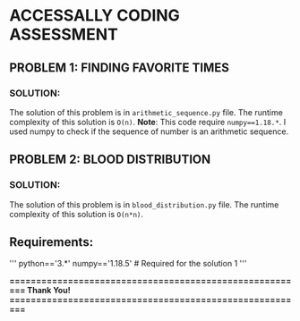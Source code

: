 # ACCESSALLY CODING ASSESSMENT
## PROBLEM 1: FINDING FAVORITE TIMES
### SOLUTION:
The solution of this problem is in `arithmetic_sequence.py` file. The runtime complexity of this solution is `O(n)`.
**Note**: This code require `numpy==1.18.*`. I used numpy to check if the sequence of number is an arithmetic sequence.
## PROBLEM 2: BLOOD DISTRIBUTION
### SOLUTION:
The solution of this problem is in `blood_distribution.py` file. The runtime complexity of this solution is `O(n*n)`.

## Requirements:
'''
python=='3.*'
numpy=='1.18.5' # Required for the solution 1
'''

**======================================================== Thank You! ========================================================**
